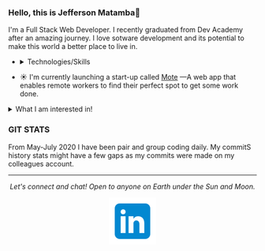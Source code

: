 
### Hello, this is Jefferson Matamba👋

I'm a Full Stack Web Developer. I recently graduated from Dev Academy after an amazing journey. I love sotware development and its potential to make this world a better place to live in. 


- <details>
  <summary>Technologies/Skills</summary>
  <br>
  - ✨ Javascript, React, Node.js (incl. Express)

  - ✨ RESTful API's
  
  - ✨ SQlite, Dynamo DB
  
  - ✨ Heroku, AWS
  
  - ✨ CSS (Incl. Sass)
  
  - ✨ Responsive design —Figma
    
</details>

- ☀️ I'm currently launching a start-up called <a href="https://www.mote.nz/#/">Mote</a> —A web app that enables remote workers to find their perfect spot to get some work done.


<details>
  <summary>What I am interested in!</summary>
  <br>

  - ✨ I'm always hungry for learning whether it is a new tech, history.  

  - ✨ Enjoy reading books about philosophy, physocology and history. 
  
  - ✨ I love capturing people's expression trhough my .50mm lens. 
  
  - ✨ Star Wars, Matrix and Fight Club... Something about them, can't really explain it.  
  
  - ✨ Last but not least, I love music. I'm not sure if it is normal but, hey! I feel like I have a crush on Pink Floyd's music.
  
</details>

 <!-- 
<details>  
  <br>
  
  - ⚡<a href="http://www.mote.nz">Mote</a>
  
 
 ⚡<a href="https://github.com/kotare-2020/lost-and-found">Lost and Found</a>
  
  - ⚡<a href="https://taskss-manager.herokuapp.com/">Task Manager</a>
 
  - ⚡ <a href="https://github.com/kotare-2020/mind-eater">Mind Eater</a> 
 
  - ⚡ <a href="https://pantree-app.herokuapp.com">Pantree</a>

  
</details> 
-->



### GIT STATS

From May-July 2020 I have been pair and group coding daily. My commitS history stats might have a few gaps as my commits were made on my colleagues account.


<hr>
 <p align="center">
   <i>Let's connect and chat! Open to anyone on Earth under the Sun and Moon.</i>
  <p align="center">
 <a href="https://www.linkedin.com/in/jefferson-matamba" alt="Linkedin"><img src="https://github.com/JeffersonMat/JeffersonMat/blob/master/linkedin.png"/></a> 
  </p>  
</p>


<!--
**JeffersonMat/JeffersonMat** is a ✨ _special_ ✨ repository because its `README.md` (this file) appears on your GitHub profile.

Here are some ideas to get you started:

- 🔭 I’m currently working on ...
- 🌱 I’m currently learning ...
- 👯 I’m looking to collaborate on ...
- 🤔 I’m looking for help with ...
- 💬 Ask me about ...
- 📫 How to reach me: ...
- 😄 Pronouns: ...
- ⚡ Fun fact: ...
-![My github stats](https://github-readme-stats.vercel.app/api?username=JeffersonMat&show_icons=true)
-<img src="https://github.com/JeffersonMat/JeffersonMat/blob/master/photo.jpeg">
-->
